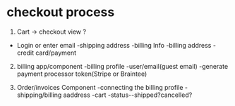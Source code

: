 # checkout process

1. Cart -> checkout view
  ?
  - Login or enter email
  -shipping address
  -billing Info
    -billing address
    -credit card/payment

2. billing app/component
  -billing profile
    -user/email(guest email)
    -generate payment processor token(Stripe or Braintee)

3. Order/invoices Component
  -connecting the billing profile
  -shipping/billing aaddress
  -cart
  -status--shipped?cancelled?
